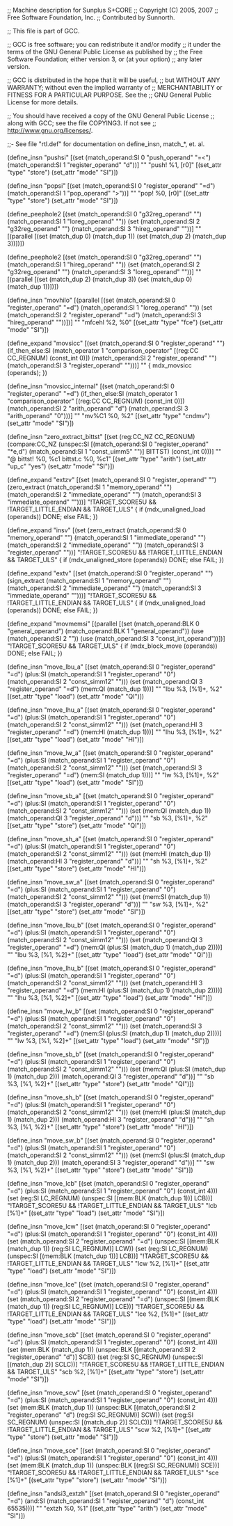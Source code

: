 ;;  Machine description for Sunplus S+CORE
;;  Copyright (C) 2005, 2007
;;  Free Software Foundation, Inc.
;;  Contributed by Sunnorth.

;; This file is part of GCC.

;; GCC is free software; you can redistribute it and/or modify
;; it under the terms of the GNU General Public License as published by
;; the Free Software Foundation; either version 3, or (at your option)
;; any later version.

;; GCC is distributed in the hope that it will be useful,
;; but WITHOUT ANY WARRANTY; without even the implied warranty of
;; MERCHANTABILITY or FITNESS FOR A PARTICULAR PURPOSE.  See the
;; GNU General Public License for more details.

;; You should have received a copy of the GNU General Public License
;; along with GCC; see the file COPYING3.  If not see
;; <http://www.gnu.org/licenses/>.

;;- See file "rtl.def" for documentation on define_insn, match_*, et. al.

(define_insn "pushsi"
  [(set (match_operand:SI 0 "push_operand" "=<")
        (match_operand:SI 1 "register_operand" "d"))]
  ""
  "push!   %1, [r0]"
  [(set_attr "type" "store")
   (set_attr "mode" "SI")])

(define_insn "popsi"
  [(set (match_operand:SI 0 "register_operand" "=d")
        (match_operand:SI 1 "pop_operand" ">"))]
  ""
  "pop!    %0, [r0]"
  [(set_attr "type" "store")
   (set_attr "mode" "SI")])

(define_peephole2
  [(set (match_operand:SI 0 "g32reg_operand" "")
        (match_operand:SI 1 "loreg_operand" ""))
   (set (match_operand:SI 2 "g32reg_operand" "")
        (match_operand:SI 3 "hireg_operand" ""))]
  ""
  [(parallel
       [(set (match_dup 0) (match_dup 1))
        (set (match_dup 2) (match_dup 3))])])

(define_peephole2
  [(set (match_operand:SI 0 "g32reg_operand" "")
        (match_operand:SI 1 "hireg_operand" ""))
   (set (match_operand:SI 2 "g32reg_operand" "")
        (match_operand:SI 3 "loreg_operand" ""))]
  ""
  [(parallel
       [(set (match_dup 2) (match_dup 3))
        (set (match_dup 0) (match_dup 1))])])

(define_insn "movhilo"
  [(parallel
       [(set (match_operand:SI 0 "register_operand" "=d")
             (match_operand:SI 1 "loreg_operand" ""))
        (set (match_operand:SI 2 "register_operand" "=d")
             (match_operand:SI 3 "hireg_operand" ""))])]
  ""
  "mfcehl  %2, %0"
  [(set_attr "type" "fce")
   (set_attr "mode" "SI")])

(define_expand "movsicc"
  [(set (match_operand:SI 0 "register_operand" "")
        (if_then_else:SI (match_operator 1 "comparison_operator"
                          [(reg:CC CC_REGNUM) (const_int 0)])
                         (match_operand:SI 2 "register_operand" "")
                         (match_operand:SI 3 "register_operand" "")))]
  ""
{
  mdx_movsicc (operands);
})

(define_insn "movsicc_internal"
  [(set (match_operand:SI 0 "register_operand" "=d")
        (if_then_else:SI (match_operator 1 "comparison_operator"
                          [(reg:CC CC_REGNUM) (const_int 0)])
                         (match_operand:SI 2 "arith_operand" "d")
                         (match_operand:SI 3 "arith_operand" "0")))]
  ""
  "mv%C1   %0, %2"
  [(set_attr "type" "cndmv")
   (set_attr "mode" "SI")])

(define_insn "zero_extract_bittst"
  [(set (reg:CC_NZ CC_REGNUM)
        (compare:CC_NZ (unspec:SI
                        [(match_operand:SI 0 "register_operand" "*e,d")
                         (match_operand:SI 1 "const_uimm5" "")]
                        BITTST)
                       (const_int 0)))]
  ""
  "@
   bittst!  %0, %c1
   bittst.c %0, %c1"
  [(set_attr "type" "arith")
   (set_attr "up_c" "yes")
   (set_attr "mode" "SI")])

(define_expand "extzv"
  [(set (match_operand:SI 0 "register_operand" "")
        (zero_extract (match_operand:SI 1 "memory_operand" "")
                      (match_operand:SI 2 "immediate_operand" "")
                      (match_operand:SI 3 "immediate_operand" "")))]
  "!TARGET_SCORE5U && !TARGET_LITTLE_ENDIAN && TARGET_ULS"
{
  if (mdx_unaligned_load (operands))
    DONE;
  else
    FAIL;
})

(define_expand "insv"
  [(set (zero_extract (match_operand:SI 0 "memory_operand" "")
                      (match_operand:SI 1 "immediate_operand" "")
                      (match_operand:SI 2 "immediate_operand" ""))
        (match_operand:SI 3 "register_operand" ""))]
  "!TARGET_SCORE5U && !TARGET_LITTLE_ENDIAN && TARGET_ULS"
{
  if (mdx_unaligned_store (operands))
    DONE;
  else
    FAIL;
})

(define_expand "extv"
  [(set (match_operand:SI 0 "register_operand" "")
        (sign_extract (match_operand:SI 1 "memory_operand" "")
                      (match_operand:SI 2 "immediate_operand" "")
                      (match_operand:SI 3 "immediate_operand" "")))]
  "!TARGET_SCORE5U && !TARGET_LITTLE_ENDIAN && TARGET_ULS"
{
  if (mdx_unaligned_load (operands))
    DONE;
  else
    FAIL;
})

(define_expand "movmemsi"
  [(parallel [(set (match_operand:BLK 0 "general_operand")
                   (match_operand:BLK 1 "general_operand"))
              (use (match_operand:SI 2 ""))
              (use (match_operand:SI 3 "const_int_operand"))])]
  "!TARGET_SCORE5U && TARGET_ULS"
{
  if (mdx_block_move (operands))
    DONE;
  else
    FAIL;
})

(define_insn "move_lbu_a"
  [(set (match_operand:SI 0 "register_operand" "=d")
        (plus:SI (match_operand:SI 1 "register_operand" "0")
                 (match_operand:SI 2 "const_simm12" "")))
   (set (match_operand:QI 3 "register_operand" "=d")
        (mem:QI (match_dup 1)))]
  ""
  "lbu     %3, [%1]+, %2"
  [(set_attr "type" "load")
   (set_attr "mode" "QI")])

(define_insn "move_lhu_a"
  [(set (match_operand:SI 0 "register_operand" "=d")
        (plus:SI (match_operand:SI 1 "register_operand" "0")
                 (match_operand:SI 2 "const_simm12" "")))
   (set (match_operand:HI 3 "register_operand" "=d")
        (mem:HI (match_dup 1)))]
  ""
  "lhu     %3, [%1]+, %2"
  [(set_attr "type" "load")
   (set_attr "mode" "HI")])

(define_insn "move_lw_a"
  [(set (match_operand:SI 0 "register_operand" "=d")
        (plus:SI (match_operand:SI 1 "register_operand" "0")
                 (match_operand:SI 2 "const_simm12" "")))
   (set (match_operand:SI 3 "register_operand" "=d")
        (mem:SI (match_dup 1)))]
  ""
  "lw      %3, [%1]+, %2"
  [(set_attr "type" "load")
   (set_attr "mode" "SI")])

(define_insn "move_sb_a"
  [(set (match_operand:SI 0 "register_operand" "=d")
        (plus:SI (match_operand:SI 1 "register_operand" "0")
                 (match_operand:SI 2 "const_simm12" "")))
   (set (mem:QI (match_dup 1))
        (match_operand:QI 3 "register_operand" "d"))]
  ""
  "sb      %3, [%1]+, %2"
  [(set_attr "type" "store")
   (set_attr "mode" "QI")])

(define_insn "move_sh_a"
  [(set (match_operand:SI 0 "register_operand" "=d")
        (plus:SI (match_operand:SI 1 "register_operand" "0")
                 (match_operand:SI 2 "const_simm12" "")))
   (set (mem:HI (match_dup 1))
        (match_operand:HI 3 "register_operand" "d"))]
  ""
  "sh      %3, [%1]+, %2"
  [(set_attr "type" "store")
   (set_attr "mode" "HI")])

(define_insn "move_sw_a"
  [(set (match_operand:SI 0 "register_operand" "=d")
        (plus:SI (match_operand:SI 1 "register_operand" "0")
                 (match_operand:SI 2 "const_simm12" "")))
   (set (mem:SI (match_dup 1))
        (match_operand:SI 3 "register_operand" "d"))]
  ""
  "sw      %3, [%1]+, %2"
  [(set_attr "type" "store")
   (set_attr "mode" "SI")])

(define_insn "move_lbu_b"
  [(set (match_operand:SI 0 "register_operand" "=d")
        (plus:SI (match_operand:SI 1 "register_operand" "0")
                 (match_operand:SI 2 "const_simm12" "")))
   (set (match_operand:QI 3 "register_operand" "=d")
        (mem:QI (plus:SI (match_dup 1)
                         (match_dup 2))))]
  ""
  "lbu     %3, [%1, %2]+"
  [(set_attr "type" "load")
   (set_attr "mode" "QI")])

(define_insn "move_lhu_b"
  [(set (match_operand:SI 0 "register_operand" "=d")
        (plus:SI (match_operand:SI 1 "register_operand" "0")
                 (match_operand:SI 2 "const_simm12" "")))
   (set (match_operand:HI 3 "register_operand" "=d")
        (mem:HI (plus:SI (match_dup 1)
                         (match_dup 2))))]
  ""
  "lhu     %3, [%1, %2]+"
  [(set_attr "type" "load")
   (set_attr "mode" "HI")])

(define_insn "move_lw_b"
  [(set (match_operand:SI 0 "register_operand" "=d")
        (plus:SI (match_operand:SI 1 "register_operand" "0")
                 (match_operand:SI 2 "const_simm12" "")))
   (set (match_operand:SI 3 "register_operand" "=d")
        (mem:SI (plus:SI (match_dup 1)
                         (match_dup 2))))]
  ""
  "lw      %3, [%1, %2]+"
  [(set_attr "type" "load")
   (set_attr "mode" "SI")])

(define_insn "move_sb_b"
  [(set (match_operand:SI 0 "register_operand" "=d")
        (plus:SI (match_operand:SI 1 "register_operand" "0")
                 (match_operand:SI 2 "const_simm12" "")))
   (set (mem:QI (plus:SI (match_dup 1)
                         (match_dup 2)))
        (match_operand:QI 3 "register_operand" "d"))]
  ""
  "sb      %3, [%1, %2]+"
  [(set_attr "type" "store")
   (set_attr "mode" "QI")])

(define_insn "move_sh_b"
  [(set (match_operand:SI 0 "register_operand" "=d")
        (plus:SI (match_operand:SI 1 "register_operand" "0")
                 (match_operand:SI 2 "const_simm12" "")))
   (set (mem:HI (plus:SI (match_dup 1)
                         (match_dup 2)))
        (match_operand:HI 3 "register_operand" "d"))]
  ""
  "sh      %3, [%1, %2]+"
  [(set_attr "type" "store")
   (set_attr "mode" "HI")])

(define_insn "move_sw_b"
  [(set (match_operand:SI 0 "register_operand" "=d")
        (plus:SI (match_operand:SI 1 "register_operand" "0")
                 (match_operand:SI 2 "const_simm12" "")))
   (set (mem:SI (plus:SI (match_dup 1)
                         (match_dup 2)))
        (match_operand:SI 3 "register_operand" "d"))]
  ""
  "sw      %3, [%1, %2]+"
  [(set_attr "type" "store")
   (set_attr "mode" "SI")])

(define_insn "move_lcb"
  [(set (match_operand:SI 0 "register_operand" "=d")
        (plus:SI (match_operand:SI 1 "register_operand" "0")
                 (const_int 4)))
   (set (reg:SI LC_REGNUM)
        (unspec:SI [(mem:BLK (match_dup 1))] LCB))]
  "!TARGET_SCORE5U && !TARGET_LITTLE_ENDIAN && TARGET_ULS"
  "lcb     [%1]+"
  [(set_attr "type" "load")
   (set_attr "mode" "SI")])

(define_insn "move_lcw"
  [(set (match_operand:SI 0 "register_operand" "=d")
        (plus:SI (match_operand:SI 1 "register_operand" "0")
                 (const_int 4)))
   (set (match_operand:SI 2 "register_operand" "=d")
        (unspec:SI [(mem:BLK (match_dup 1))
                    (reg:SI LC_REGNUM)] LCW))
   (set (reg:SI LC_REGNUM)
        (unspec:SI [(mem:BLK (match_dup 1))] LCB))]
  "!TARGET_SCORE5U && !TARGET_LITTLE_ENDIAN && TARGET_ULS"
  "lcw     %2, [%1]+"
  [(set_attr "type" "load")
   (set_attr "mode" "SI")])

(define_insn "move_lce"
  [(set (match_operand:SI 0 "register_operand" "=d")
        (plus:SI (match_operand:SI 1 "register_operand" "0")
                 (const_int 4)))
   (set (match_operand:SI 2 "register_operand" "=d")
        (unspec:SI [(mem:BLK (match_dup 1))
                    (reg:SI LC_REGNUM)] LCE))]
  "!TARGET_SCORE5U && !TARGET_LITTLE_ENDIAN && TARGET_ULS"
  "lce     %2, [%1]+"
  [(set_attr "type" "load")
   (set_attr "mode" "SI")])

(define_insn "move_scb"
  [(set (match_operand:SI 0 "register_operand" "=d")
        (plus:SI (match_operand:SI 1 "register_operand" "0")
                 (const_int 4)))
   (set (mem:BLK (match_dup 1))
        (unspec:BLK [(match_operand:SI 2 "register_operand" "d")] SCB))
   (set (reg:SI SC_REGNUM)
        (unspec:SI [(match_dup 2)] SCLC))]
  "!TARGET_SCORE5U && !TARGET_LITTLE_ENDIAN && TARGET_ULS"
  "scb     %2, [%1]+"
  [(set_attr "type" "store")
   (set_attr "mode" "SI")])

(define_insn "move_scw"
  [(set (match_operand:SI 0 "register_operand" "=d")
        (plus:SI (match_operand:SI 1 "register_operand" "0")
                 (const_int 4)))
   (set (mem:BLK (match_dup 1))
        (unspec:BLK [(match_operand:SI 2 "register_operand" "d")
                     (reg:SI SC_REGNUM)] SCW))
   (set (reg:SI SC_REGNUM)
        (unspec:SI [(match_dup 2)] SCLC))]
  "!TARGET_SCORE5U && !TARGET_LITTLE_ENDIAN && TARGET_ULS"
  "scw     %2, [%1]+"
  [(set_attr "type" "store")
   (set_attr "mode" "SI")])

(define_insn "move_sce"
  [(set (match_operand:SI 0 "register_operand" "=d")
        (plus:SI (match_operand:SI 1 "register_operand" "0")
                 (const_int 4)))
   (set (mem:BLK (match_dup 1))
        (unspec:BLK [(reg:SI SC_REGNUM)] SCE))]
  "!TARGET_SCORE5U && !TARGET_LITTLE_ENDIAN && TARGET_ULS"
  "sce     [%1]+"
  [(set_attr "type" "store")
   (set_attr "mode" "SI")])

(define_insn "andsi3_extzh"
  [(set (match_operand:SI 0 "register_operand" "=d")
        (and:SI (match_operand:SI 1 "register_operand" "d")
                (const_int 65535)))]
  ""
  "extzh   %0, %1"
  [(set_attr "type" "arith")
   (set_attr "mode" "SI")])

